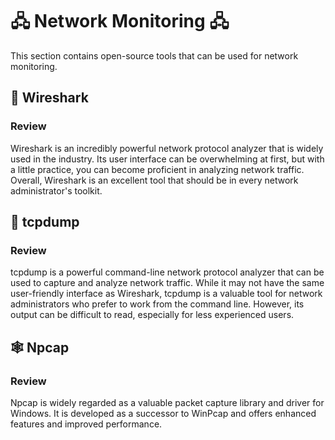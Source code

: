 # 🖧 Network Monitoring 🖧

This section contains open-source tools that can be used for network monitoring.

## 🐉 Wireshark

### Review
Wireshark is an incredibly powerful network protocol analyzer that is widely used in the industry. Its user interface can be overwhelming at first, but with a little practice, you can become proficient in analyzing network traffic. Overall, Wireshark is an excellent tool that should be in every network administrator's toolkit.

## 🐲 tcpdump

### Review
tcpdump is a powerful command-line network protocol analyzer that can be used to capture and analyze network traffic. While it may not have the same user-friendly interface as Wireshark, tcpdump is a valuable tool for network administrators who prefer to work from the command line. However, its output can be difficult to read, especially for less experienced users.

## 🕸️ Npcap

### Review
Npcap is widely regarded as a valuable packet capture library and driver for Windows. It is developed as a successor to WinPcap and offers enhanced features and improved performance.

